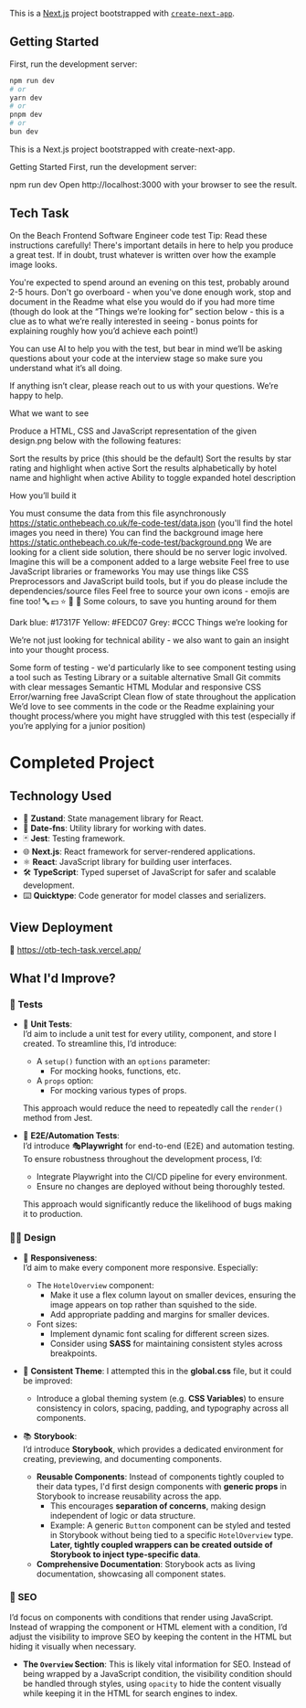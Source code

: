 This is a [Next.js](https://nextjs.org) project bootstrapped with [`create-next-app`](https://nextjs.org/docs/app/api-reference/cli/create-next-app).

## Getting Started

First, run the development server:

```bash
npm run dev
# or
yarn dev
# or
pnpm dev
# or
bun dev
```

This is a Next.js project bootstrapped with create-next-app.

Getting Started First, run the development server:

npm run dev Open http://localhost:3000 with your browser to see the result.

## Tech Task

On the Beach Frontend Software Engineer code test Tip: Read these instructions carefully! There's important details in here to help you produce a great test. If in doubt, trust whatever is written over how the example image looks.

You're expected to spend around an evening on this test, probably around 2-5 hours. Don't go overboard - when you've done enough work, stop and document in the Readme what else you would do if you had more time (though do look at the “Things we’re looking for” section below - this is a clue as to what we’re really interested in seeing - bonus points for explaining roughly how you’d achieve each point!)

You can use AI to help you with the test, but bear in mind we’ll be asking questions about your code at the interview stage so make sure you understand what it’s all doing.

If anything isn’t clear, please reach out to us with your questions. We’re happy to help.

What we want to see

Produce a HTML, CSS and JavaScript representation of the given design.png below with the following features:

Sort the results by price (this should be the default) Sort the results by star rating and highlight when active Sort the results alphabetically by hotel name and highlight when active Ability to toggle expanded hotel description

How you’ll build it

You must consume the data from this file asynchronously https://static.onthebeach.co.uk/fe-code-test/data.json (you'll find the hotel images you need in there) You can find the background image here https://static.onthebeach.co.uk/fe-code-test/background.png We are looking for a client side solution, there should be no server logic involved. Imagine this will be a component added to a large website Feel free to use JavaScript libraries or frameworks You may use things like CSS Preprocessors and JavaScript build tools, but if you do please include the dependencies/source files Feel free to source your own icons - emojis are fine too! 🔤 💵 ⭐️ 🔽 🔼 Some colours, to save you hunting around for them

Dark blue: #17317F Yellow: #FEDC07 Grey: #CCC Things we’re looking for

We’re not just looking for technical ability - we also want to gain an insight into your thought process.

Some form of testing - we'd particularly like to see component testing using a tool such as Testing Library or a suitable alternative Small Git commits with clear messages Semantic HTML Modular and responsive CSS Error/warning free JavaScript Clean flow of state throughout the application We’d love to see comments in the code or the Readme explaining your thought process/where you might have struggled with this test (especially if you’re applying for a junior position)

# Completed Project

## Technology Used

- 🐻 **Zustand**: State management library for React.
- 📅 **Date-fns**: Utility library for working with dates.
- 🃏 **Jest**: Testing framework.
- 🌐 **Next.js**: React framework for server-rendered applications.
- ⚛️ **React**: JavaScript library for building user interfaces.
- 🛠️ **TypeScript**: Typed superset of JavaScript for safer and scalable development.
- ⌨️ **Quicktype**: Code generator for model classes and serializers.

## View Deployment

🚀 https://otb-tech-task.vercel.app/

## What I'd Improve?

### 🔬 Tests

- 🧪 **Unit Tests**:  
  I’d aim to include a unit test for every utility, component, and store I created. To streamline this, I’d introduce:

  - A `setup()` function with an `options` parameter:
    - For mocking hooks, functions, etc.
  - A `props` option:
    - For mocking various types of props.

  This approach would reduce the need to repeatedly call the `render()` method from Jest.

- 🧪 **E2E/Automation Tests**:  
  I’d introduce 🎭**Playwright** for end-to-end (E2E) and automation testing. To ensure robustness throughout the development process, I’d:

  - Integrate Playwright into the CI/CD pipeline for every environment.
  - Ensure no changes are deployed without being thoroughly tested.

  This approach would significantly reduce the likelihood of bugs making it to production.

### 🧑‍🎨 Design

- 🍥 **Responsiveness**:  
  I’d aim to make every component more responsive. Especially:

  - The `HotelOverview` component:
    - Make it use a flex column layout on smaller devices, ensuring the image appears on top rather than squished to the side.
    - Add appropriate padding and margins for smaller devices.
  - Font sizes:
    - Implement dynamic font scaling for different screen sizes.
    - Consider using **SASS** for maintaining consistent styles across breakpoints.

- 🎨 **Consistent Theme**:
  I attempted this in the **global.css** file, but it could be improved:

  - Introduce a global theming system (e.g. **CSS Variables**) to ensure consistency in colors, spacing, padding, and typography across all components.

- 📚 **Storybook**:  
  I’d introduce **Storybook**, which provides a dedicated environment for creating, previewing, and documenting components.

  - **Reusable Components**: Instead of components tightly coupled to their data types, I'd first design components with **generic props** in Storybook to increase reusability across the app.
    - This encourages **separation of concerns**, making design independent of logic or data structure.
    - Example: A generic `Button` component can be styled and tested in Storybook without being tied to a specific `HotelOverview` type. **Later, tightly coupled wrappers can be created outside of Storybook to inject type-specific data**.
  - **Comprehensive Documentation**: Storybook acts as living documentation, showcasing all component states.

### 🔎 SEO
I’d focus on components with conditions that render using JavaScript. Instead of wrapping the component or HTML element with a condition, I’d adjust the visibility to improve SEO by keeping the content in the HTML but hiding it visually when necessary.

- **The `Overview` Section**: This is likely vital information for SEO. Instead of being wrapped by a JavaScript condition, the visibility condition should be handled through styles, using `opacity` to hide the content visually while keeping it in the HTML for search engines to index.
